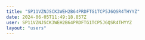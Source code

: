 ```yaml
---
title: "SP11VZNJSCK3WEH2B64PRDFTG1TCP5J6QSR4THYYZ"
date: 2024-06-05T11:49:18.857Z
user: SP11VZNJSCK3WEH2B64PRDFTG1TCP5J6QSR4THYYZ
layout: "users"
---
```

    